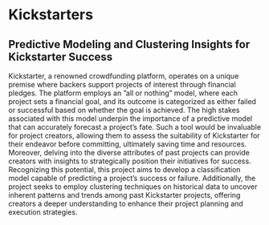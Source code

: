 # Kickstarters
## Predictive Modeling and Clustering Insights for Kickstarter Success
Kickstarter, a renowned crowdfunding platform, operates on a unique premise where backers support
projects of interest through financial pledges. The platform employs an ”all or nothing” model, where
each project sets a financial goal, and its outcome is categorized as either failed or successful based on
whether the goal is achieved. The high stakes associated with this model underpin the importance of a
predictive model that can accurately forecast a project’s fate. Such a tool would be invaluable for project
creators, allowing them to assess the suitability of Kickstarter for their endeavor before committing,
ultimately saving time and resources. Moreover, delving into the diverse attributes of past projects
can provide creators with insights to strategically position their initiatives for success. Recognizing this
potential, this project aims to develop a classification model capable of predicting a project’s success
or failure. Additionally, the project seeks to employ clustering techniques on historical data to uncover
inherent patterns and trends among past Kickstarter projects, offering creators a deeper understanding
to enhance their project planning and execution strategies.
